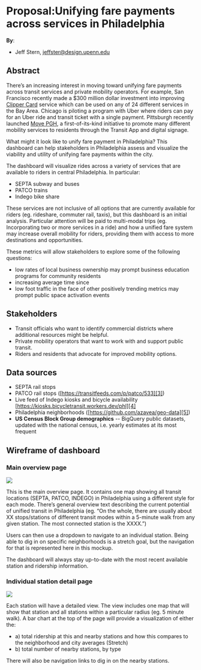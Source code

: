 
# Proposal:Unifying fare payments across services in Philadelphia

**By**:
* Jeff Stern, jeffster@design.upenn.edu

## Abstract

There’s an increasing interest in moving toward unifying fare payments across transit services and private mobility operators. For example, San Francisco recently made a $300 million dollar investment into improving [Clipper Card][1] service which can be used on any of 24 different services in the Bay Area. Chicago is piloting a program with Uber where riders can pay for an Uber ride and transit ticket with a single payment. Pittsburgh recently launched [Move PGH][2], a first-of-its-kind initiative to promote many different mobility services to residents through the Transit App and digital signage.

What might it look like to unify fare payment in Philadelphia? This dashboard can help stakeholders in Philadelphia assess and visualize the viability and utility of unifying fare payments within the city.  

The dashboard will visualize rides across a variety of services that are available to riders in central Philadelphia. In particular:
- SEPTA subway and buses
- PATCO trains
- Indego bike share

These services are not inclusive of all options that are currently available for riders (eg. rideshare, commuter rail, taxis), but this dashboard is an initial analysis. Particular attention will be paid to multi-modal trips (eg. Incorporating two or more services in a ride) and how a unified fare system may increase overall mobility for riders, providing them with access to more destinations and opportunities.  

These metrics will allow stakeholders to explore some of the following questions:
- low rates of local business ownership may prompt business education programs for community residents
- increasing average time since
- low foot traffic in the face of other positively trending metrics may prompt public space activation events

## Stakeholders

* Transit officials who want to identify commercial districts where additional resources might be helpful.
* Private mobility operators that want to work with and support public transit.
* Riders and residents that advocate for improved mobility options.

## Data sources

* SEPTA rail stops
* PATCO rail stops ([https://transitfeeds.com/p/patco/533][3])
* Live feed of Indego kiosks and bicycle availability [https://kiosks.bicycletransit.workers.dev/phl][4]
* Philadelphia neighborhoods ([https://github.com/azavea/geo-data][5])
* **US Census Block Group demographics** -- BigQuery public datasets, updated with the national census, i.e. yearly estimates at its most frequent

## Wireframe of dashboard

### Main overview page
![][image-1]

This is the main overview page. It contains one map showing all transit locations (SEPTA, PATCO, INDEGO) in Philadelphia using a different style for each mode. There’s general overview text describing the current potential of unified transit in Philadelphia (eg. “On the whole, there are usually about XX stops/stations of different transit modes within a 5-minute walk from any given station. The most connected station is the XXXX.”)

Users can then use a dropdown to navigate to an individual station. Being able to dig in on specific neighborhoods is a stretch goal, but the navigation for that is represented here in this mockup.

The dashboard will always stay up-to-date with the most recent available station and ridership information.

### Individual station detail page

![][image-2]

Each station will have a detailed view. The view includes one map that will show that station and all stations within a particular radius (eg. 5 minute walk). A bar chart at the top of the page will provide a visualization of either the:  

- a) total ridership at this and nearby stations and how this compares to the neighborhood and city averages (Stretch)
- b) total number of nearby stations, by type

There will also be navigation links to dig in on the nearby stations.

[1]:	https://www.clippercard.com/ClipperWeb/where-to-use.html
[2]:	https://move-pgh.com/what-is-move-pgh
[3]:	https://transitfeeds.com/p/patco/533
[4]:	https://kiosks.bicycletransit.workers.dev/phl
[5]:	https://github.com/azavea/geo-data

[image-1]:	/images/overview.jpg
[image-2]:	/images/individual-station.jpg